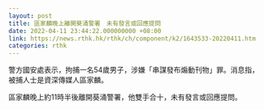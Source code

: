 ```yaml
---
layout: post
title: 區家麟晚上離開葵涌警署　未有發言或回應提問
date: 2022-04-11 23:44:22.000000000 +08:00
link: https://news.rthk.hk/rthk/ch/component/k2/1643533-20220411.htm
categories: rthk
---
```


警方國安處表示，拘捕一名54歲男子，涉嫌「串謀發布煽動刊物」罪。消息指，被捕人士是資深傳媒人區家麟。

區家麟晚上約11時半後離開葵涌警署，他雙手合十，未有發言或回應提問。
